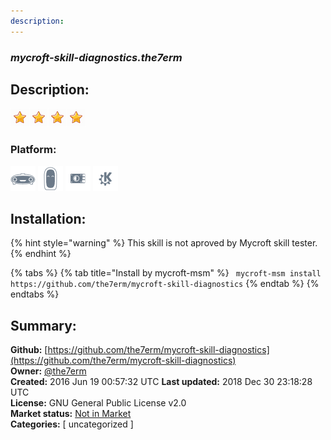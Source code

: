 ```yaml
---
description: 
---
```


### _mycroft-skill-diagnostics.the7erm_  
## Description:  
  
![](../.gitbook/assets/star.png)![](../.gitbook/assets/star.png)![](../.gitbook/assets/star.png)![](../.gitbook/assets/star.png)  
  
### Platform:  
 ![Mark I](../.gitbook/assets/mark-1-icon.png)  ![Mark II](../.gitbook/assets/mark-2-icon.png)  ![Picroft](../.gitbook/assets/picroft-icon.png)  ![plasmoid](../.gitbook/assets/kde.png)   
## Installation:  
{% hint style="warning" %}
This skill is not aproved by Mycroft skill tester.
{% endhint %}
    
{% tabs %}
{% tab title="Install by mycroft-msm" %}
``` mycroft-msm install https://github.com/the7erm/mycroft-skill-diagnostics```
{% endtab %}
  {% endtabs %}
    
## Summary:  
**Github:** [https://github.com/the7erm/mycroft-skill-diagnostics](https://github.com/the7erm/mycroft-skill-diagnostics)  
**Owner:** [@the7erm](https://github.com/the7erm)  
**Created:** 2016 Jun 19 00:57:32 UTC  **Last updated:** 2018 Dec 30 23:18:28 UTC  
**License:** GNU General Public License v2.0  
**Market status:** [Not in Market](https://market.mycroft.ai/skill/)  
**Categories:** [ uncategorized ]   
